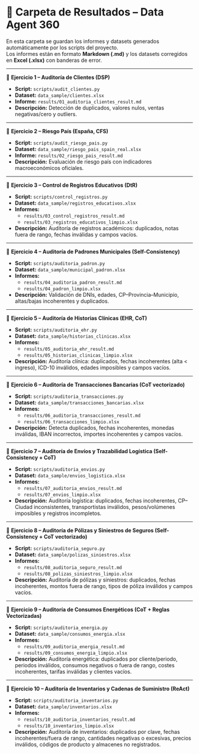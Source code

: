# 📂 Carpeta de Resultados – Data Agent 360

En esta carpeta se guardan los informes y datasets generados automáticamente por los scripts del proyecto.  
Los informes están en formato **Markdown (.md)** y los datasets corregidos en **Excel (.xlsx)** con banderas de error.

---

🔹 **Ejercicio 1 – Auditoría de Clientes (DSP)**  
- **Script:** `scripts/audit_clientes.py`  
- **Dataset:** `data_sample/clientes.xlsx`  
- **Informe:** `results/01_auditoria_clientes_result.md`  
- **Descripción:** Detección de duplicados, valores nulos, ventas negativas/cero y outliers.  

---

🔹 **Ejercicio 2 – Riesgo País (España, CFS)**  
- **Script:** `scripts/audit_riesgo_pais.py`  
- **Dataset:** `data_sample/riesgo_pais_spain_real.xlsx`  
- **Informe:** `results/02_riesgo_pais_result.md`  
- **Descripción:** Evaluación de riesgo país con indicadores macroeconómicos oficiales.  

---

🔹 **Ejercicio 3 – Control de Registros Educativos (DtR)**  
- **Script:** `scripts/control_registros.py`  
- **Dataset:** `data_sample/registros_educativos.xlsx`  
- **Informes:**  
  - `results/03_control_registros_result.md`  
  - `results/03_registros_educativos_limpio.xlsx`  
- **Descripción:** Auditoría de registros académicos: duplicados, notas fuera de rango, fechas inválidas y campos vacíos.  

---

🔹 **Ejercicio 4 – Auditoría de Padrones Municipales (Self-Consistency)**  
- **Script:** `scripts/auditoria_padron.py`  
- **Dataset:** `data_sample/municipal_padron.xlsx`  
- **Informes:**  
  - `results/04_auditoria_padron_result.md`  
  - `results/04_padron_limpio.xlsx`  
- **Descripción:** Validación de DNIs, edades, CP–Provincia–Municipio, altas/bajas incoherentes y duplicados.  

---

🔹 **Ejercicio 5 – Auditoría de Historias Clínicas (EHR, CoT)**  
- **Script:** `scripts/auditoria_ehr.py`  
- **Dataset:** `data_sample/historias_clinicas.xlsx`  
- **Informes:**  
  - `results/05_auditoria_ehr_result.md`  
  - `results/05_historias_clinicas_limpio.xlsx`  
- **Descripción:** Auditoría clínica: duplicados, fechas incoherentes (alta < ingreso), ICD-10 inválidos, edades imposibles y campos vacíos.  

---

🔹 **Ejercicio 6 – Auditoría de Transacciones Bancarias (CoT vectorizado)**  
- **Script:** `scripts/auditoria_transacciones.py`  
- **Dataset:** `data_sample/transacciones_bancarias.xlsx`  
- **Informes:**  
  - `results/06_auditoria_transacciones_result.md`  
  - `results/06_transacciones_limpio.xlsx`  
- **Descripción:** Detecta duplicados, fechas incoherentes, monedas inválidas, IBAN incorrectos, importes incoherentes y campos vacíos.  

---

🔹 **Ejercicio 7 – Auditoría de Envíos y Trazabilidad Logística (Self-Consistency + CoT)**  
- **Script:** `scripts/auditoria_envios.py`  
- **Dataset:** `data_sample/envios_logistica.xlsx`  
- **Informes:**  
  - `results/07_auditoria_envios_result.md`  
  - `results/07_envios_limpio.xlsx`  
- **Descripción:** Auditoría logística: duplicados, fechas incoherentes, CP–Ciudad inconsistentes, transportistas inválidos, pesos/volúmenes imposibles y registros incompletos.  

---

🔹 **Ejercicio 8 – Auditoría de Pólizas y Siniestros de Seguros (Self-Consistency + CoT vectorizado)**  
- **Script:** `scripts/auditoria_seguro.py`  
- **Dataset:** `data_sample/polizas_siniestros.xlsx`  
- **Informes:**  
  - `results/08_auditoria_seguro_result.md`  
  - `results/08_polizas_siniestros_limpio.xlsx`  
- **Descripción:** Auditoría de pólizas y siniestros: duplicados, fechas incoherentes, montos fuera de rango, tipos de póliza inválidos y campos vacíos.  

---

🔹 **Ejercicio 9 – Auditoría de Consumos Energéticos (CoT + Reglas Vectorizadas)**  
- **Script:** `scripts/auditoria_energia.py`  
- **Dataset:** `data_sample/consumos_energia.xlsx`  
- **Informes:**  
  - `results/09_auditoria_energia_result.md`  
  - `results/09_consumos_energia_limpio.xlsx`  
- **Descripción:** Auditoría energética: duplicados por cliente/periodo, periodos inválidos, consumos negativos o fuera de rango, costes incoherentes, tarifas inválidas y clientes vacíos.

---

🔹 **Ejercicio 10 – Auditoría de Inventarios y Cadenas de Suministro (ReAct)**  
- **Script:** `scripts/auditoria_inventarios.py`  
- **Dataset:** `data_sample/inventarios.xlsx`  
- **Informes:**  
  - `results/10_auditoria_inventarios_result.md`  
  - `results/10_inventarios_limpio.xlsx`  
- **Descripción:** Auditoría de inventarios: duplicados por clave, fechas incoherentes/fuera de rango, cantidades negativas o excesivas, precios inválidos, códigos de producto y almacenes no registrados.

